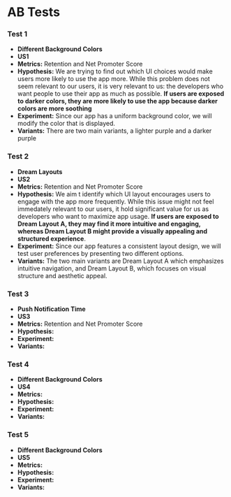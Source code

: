 # AB Tests

### Test 1
- **Different Background Colors**
- **US1**
- **Metrics:** Retention and Net Promoter Score
- **Hypothesis:** We are trying to find out which UI choices would make users more likely to use the app more. While this problem does not seem relevant to our users, it is very relevant to us: the developers who want people to use their app as much as possible. **If users are exposed to darker colors, they are more likely to use the app because darker colors are more soothing**
- **Experiment:** Since our app has a uniform background color, we will modify the color that is displayed.
- **Variants:** There are two main variants, a lighter purple and a darker purple

### Test 2
- **Dream Layouts**
- **US2**
- **Metrics:** Retention and Net Promoter Score
- **Hypothesis:** We aim t identify which UI layout encourages users to engage with the app more frequently. While this issue might not feel immedately relevant to our users, it hold significant value for us as developers who want to maximize app usage. **If users are exposed to Dream Layout A, they may find it more intuitive and engaging, whereas Dream Layout B might provide a visually appealing and structured experience**.
- **Experiment:** Since our app features a consistent layout design, we will test user preferences by presenting two different options.
- **Variants:** The two main variants are Dream Layout A which emphasizes intuitive navigation, and Dream Layout B, which focuses on visual structure and aesthetic appeal.

### Test 3
- **Push Notification Time**
- **US3** 
- **Metrics:** Retention and Net Promoter Score
- **Hypothesis:** 
- **Experiment:** 
- **Variants:**

### Test 4
- **Different Background Colors**
- **US4**
- **Metrics:** 
- **Hypothesis:** 
- **Experiment:** 
- **Variants:**

### Test 5
- **Different Background Colors**
- **US5**
- **Metrics:** 
- **Hypothesis:** 
- **Experiment:** 
- **Variants:** 
